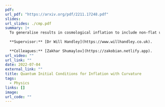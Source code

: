 ```yaml
---
pdf: 
url_pdf: "https://arxiv.org/pdf/2211.17248.pdf"
slides:
url_slides: ./cmp.pdf
summary: |+
  To generalise results in cosmological inflation to include non-flat universes and non-eternal inflation, a novel comoving curvature perturbation variable is proposed and analysed. Novel initial conditions are proposed by setting the vacuum using the renormalised stress energy tensor.
  
  **Supervisor:** [Dr Will Handley](https://www.willhandley.co.uk).
  
  **Colleagues:** [Zakhar Shumaylov](https://zakobian.netlify.app).
url_video: ""
url_link: ""
date: 2022-07-04
external_link: ""
title: Quantum Initial Conditions for Inflation with Curvature
tags:
  - Physics
links: []
image: 
url_code: ""
---
```


